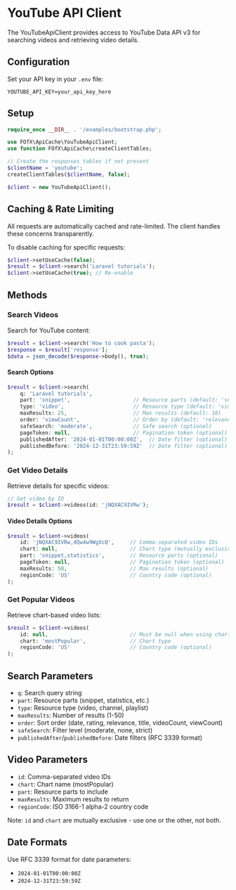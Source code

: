 # YouTube API Client

The YouTubeApiClient provides access to YouTube Data API v3 for searching videos and retrieving video details.

## Configuration

Set your API key in your `.env` file:

```env
YOUTUBE_API_KEY=your_api_key_here
```

## Setup

```php
require_once __DIR__ . '/examples/bootstrap.php';

use FOfX\ApiCache\YouTubeApiClient;
use function FOfX\ApiCache\createClientTables;

// Create the responses tables if not present
$clientName = 'youtube';
createClientTables($clientName, false);

$client = new YouTubeApiClient();
```

## Caching & Rate Limiting

All requests are automatically cached and rate-limited. The client handles these concerns transparently.

To disable caching for specific requests:

```php
$client->setUseCache(false);
$result = $client->search('Laravel tutorials');
$client->setUseCache(true); // Re-enable
```

## Methods

### Search Videos

Search for YouTube content:

```php
$result = $client->search('How to cook pasta');
$response = $result['response'];
$data = json_decode($response->body(), true);
```

#### Search Options

```php
$result = $client->search(
    q: 'Laravel tutorials',
    part: 'snippet',                    // Resource parts (default: 'snippet')
    type: 'video',                      // Resource type (default: 'video')
    maxResults: 25,                     // Max results (default: 10)
    order: 'viewCount',                 // Order by (default: 'relevance')
    safeSearch: 'moderate',             // Safe search (optional)
    pageToken: null,                    // Pagination token (optional)
    publishedAfter: '2024-01-01T00:00:00Z',  // Date filter (optional)
    publishedBefore: '2024-12-31T23:59:59Z'  // Date filter (optional)
);
```

### Get Video Details

Retrieve details for specific videos:

```php
// Get video by ID
$result = $client->videos(id: 'jNQXAC9IVRw');
```

#### Video Details Options

```php
$result = $client->videos(
    id: 'jNQXAC9IVRw,dQw4w9WgXcQ',     // Comma-separated video IDs
    chart: null,                       // Chart type (mutually exclusive with id)
    part: 'snippet,statistics',        // Resource parts (optional)
    pageToken: null,                   // Pagination token (optional)
    maxResults: 50,                    // Max results (optional)
    regionCode: 'US'                   // Country code (optional)
);
```

### Get Popular Videos

Retrieve chart-based video lists:

```php
$result = $client->videos(
    id: null,                          // Must be null when using chart
    chart: 'mostPopular',              // Chart type
    regionCode: 'US'                   // Country code (optional)
);
```

## Search Parameters

- `q`: Search query string
- `part`: Resource parts (snippet, statistics, etc.)
- `type`: Resource type (video, channel, playlist)
- `maxResults`: Number of results (1-50)
- `order`: Sort order (date, rating, relevance, title, videoCount, viewCount)
- `safeSearch`: Filter level (moderate, none, strict)
- `publishedAfter`/`publishedBefore`: Date filters (RFC 3339 format)

## Video Parameters

- `id`: Comma-separated video IDs
- `chart`: Chart name (mostPopular)
- `part`: Resource parts to include
- `maxResults`: Maximum results to return
- `regionCode`: ISO 3166-1 alpha-2 country code

Note: `id` and `chart` are mutually exclusive - use one or the other, not both.

## Date Formats

Use RFC 3339 format for date parameters:
- `2024-01-01T00:00:00Z`
- `2024-12-31T23:59:59Z`